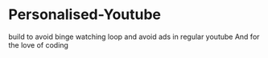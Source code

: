 # Personalised-Youtube
build to avoid binge watching loop and avoid ads in regular youtube And for the love of coding
